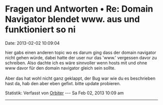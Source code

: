 Fragen und Antworten • Re: Domain Navigator blendet www. aus und funktioniert so ni
===================================================================================

Date: 2013-02-02 10:09:04

hier gabs einen anderen topic wo es darum ging dass der domain navigator
nicht gehen würde, dabei hatte der user nur das \'www.\' vergessen davor
zu schreiben. Also dachte ich es wäre sinnvoller wenn hosts mit und ohne
www davor für den domain navigator gleich sein sollte.\
\
Aber das hat wohl nicht ganz geklappt, der Bug war wie du es beschrieben
hast da, hab den aber eben gefixt. bitte update probieren.

Statistik: Verfasst von
[Orbiter](http://forum.yacy-websuche.de/memberlist.php?mode=viewprofile&u=2)
--- Sa Feb 02, 2013 10:09 am

------------------------------------------------------------------------
